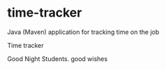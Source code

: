 # time-tracker
Java (Maven) application for tracking time on the job

Time tracker

Good Night Students.
good wishes
